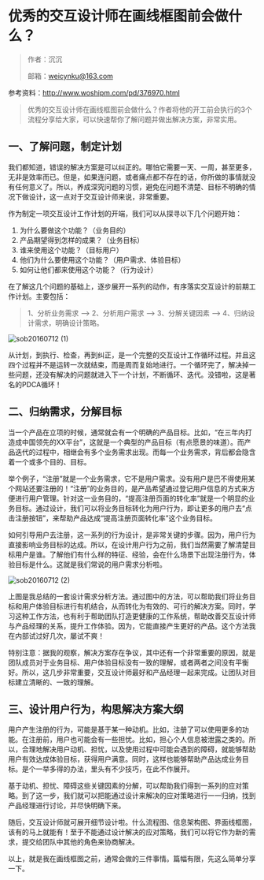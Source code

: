 # 优秀的交互设计师在画线框图前会做什么？

> 作者：沉沉
>
> 邮箱：weicynku@163.com





参考资料：http://www.woshipm.com/pd/376970.html

> 优秀的交互设计师在画线框图前会做什么？作者将他的开工前会执行的3个流程分享给大家，可以快速帮你了解问题并做出解决方案，非常实用。



## 一、了解问题，制定计划

我们都知道，错误的解决方案是可以纠正的。哪怕它需要一天、一周，甚至更多，无非是效率而已。但是，如果连问题，或者痛点都不存在的话，你所做的事情就没有任何意义了。所以，养成深究问题的习惯，避免在问题不清楚、目标不明确的情况下做设计，这一点对于交互设计师来说，非常重要。

作为制定一项交互设计工作计划的开端，我们可以从探寻以下几个问题开始：

1. 为什么要做这个功能？（业务目的）
2. 产品期望得到怎样的成果？（业务目标）
3. 谁来使用这个功能？（目标用户）
4. 他们为什么要使用这个功能？（用户需求、体验目标）
5. 如何让他们都来使用这个功能？（行为设计）

在了解这几个问题的基础上，逐步展开一系列的动作，有序落实交互设计的前期工作计划。主要包括：

> 1、分析业务需求 —> 2、分析用户需求 —> 3、分解关键因素 —> 4、归纳设计需求，明确设计策略。

![sob20160712 (1)](http://image.woshipm.com/wp-files/2016/07/55eb79ffe440bc485caf88c83cdc9497-1.png)

从计划，到执行、检查，再到纠正，是一个完整的交互设计工作循环过程。并且这四个过程并不是运转一次就结束，而是周而复始地进行。一个循环完了，解决掉一些问题，还没有解决的问题就进入下一个计划，不断循环、迭代。没错啦，这是著名的PDCA循环！

## 二、归纳需求，分解目标

当一个产品在立项的时候，通常就会有一个明确的产品目标。比如，“在三年内打造成中国领先的XX平台”，这就是一个典型的产品目标（有点愿景的味道）。而产品迭代的过程中，相继会有多个业务需求出现。而每一个业务需求，背后都会隐含着一个或多个目的、目标。

举个例子，“注册”就是一个业务需求，它不是用户需求。没有用户是巴不得使用某个网站还要注册的！“注册”的业务目的，是产品希望通过登记用户信息的方式来方便进行用户管理。针对这一业务目的，“提高注册页面的转化率”就是一个明显的业务目标。通过设计，我们可以将业务目标转化为用户行为，即让更多的用户去“点击注册按钮”，来帮助产品达成“提高注册页面转化率”这个业务目标。

如何引导用户去注册，这一系列的行为设计，是非常关键的步骤。因为，用户行为直接影响业务目标的达成。所以，在设计用户行为之前，我们当然需要了解清楚目标用户是谁。了解他们有什么样的特征、经验，会在什么场景下出现注册行为，体验目标是什么。这就是我们常说的用户需求分析啦。

![sob20160712 (2)](http://image.woshipm.com/wp-files/2016/07/da068def7c26a85b6dd45b034ce6692a-1.png)

上图是我总结的一套设计需求分析方法。通过图中的方法，可以帮助我们将业务目标和用户体验目标进行有机结合，从而转化为有效的、可行的解决方案。同时，学习这种工作方法，也有利于帮助团队打造更健康的工作系统，帮助改善交互设计师与产品经理的关系，提升工作体验。因为，它能直接产生更好的产品。这个方法我在内部试过好几次，屡试不爽！

特别注意：据我的观察，解决方案存在争议，其中还有一个非常重要的原因，就是团队成员对于业务目标、用户体验目标没有一致的理解，或者两者之间没有平衡好。所以，这几步非常重要，交互设计师最好和产品经理一起来完成。让团队对目标建立清晰的、一致的理解。

## 三、设计用户行为，构思解决方案大纲

用户产生注册的行为，可能是基于某一种动机。比如，注册了可以使用更多的功能。在注册前，用户也可能会有一些担忧。比如，担心个人信息被泄露之类的。所以，合理地解决用户动机、担忧，以及使用过程中可能会遇到的障碍，就能够帮助用户有效达成体验目标，获得用户满意。同时，这样也能够帮助产品达成业务目标。是个一举多得的办法，里头有不少技巧，在此不作展开。

基于动机、担忧、障碍这些关键因素的分解，可以帮助我们得到一系列的应对策略。到了这一步，我们就可以把能通过设计来解决的应对策略进行一一归纳，找到产品经理进行讨论，并尽快明确下来。

随后，交互设计师就可展开细节设计啦。什么流程图、信息架构图、界面线框图，该有的马上就能有！至于不能通过设计解决的应对策略，我们可以将它作为新的需求，提交给团队中其他的角色来协商解决。

以上，就是我在画线框图之前，通常会做的三件事情。篇幅有限，先这么简单分享一下。